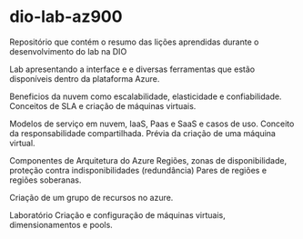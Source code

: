 # dio-lab-az900
Repositório que contém o resumo das lições aprendidas durante o desenvolvimento do lab na DIO

Lab apresentando a interface e e diversas ferramentas que estão disponíveis dentro da plataforma Azure.

Beneficios da nuvem como escalabilidade, elasticidade e confiabilidade.
Conceitos de SLA e criação de máquinas virtuais.

Modelos de serviço em nuvem, IaaS, Paas e SaaS e casos de uso.
Conceito da responsabilidade compartilhada.
Prévia da criação de uma máquina virtual.

Componentes de Arquitetura do Azure
Regiões, zonas de disponibilidade, proteção contra indisponibilidades (redundância)
Pares de regiões e regiões soberanas.

Criação de um grupo de recursos no azure.

Laboratório
Criação e configuração de máquinas virtuais, dimensionamentos e pools.
